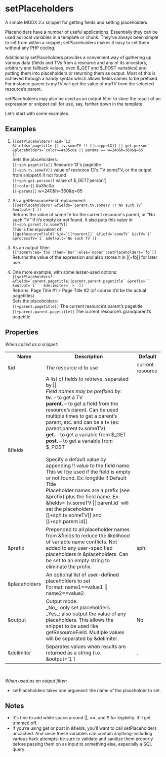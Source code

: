 setPlaceholders
===============

A simple MODX 2.x snippet for getting fields and setting placeholders.

Placeholders have a number of useful applications.  Essentially they can be used as local variables in a template or chunk.  They&rsquo;ve always been simple to set from within a snippet; setPlaceholders makes it easy to set them without any PHP coding.

Additionally setPlaceholders provides a convenient way of gathering up various data (fields and TVs from a resource and any of its ancestors, arbitrary and fallback values, even $\_GET and $\_POST variables) and putting them into placeholders or returning them as output.  Most of this is achieved through a handy syntax which allows fields names to be prefixed. For instance parent.tv.myTV will get the value of myTV from the selected resource&rsquo;s parent.

setPlaceholders may also be used as an output filter to store the result of an expression or snippet call for use, say, farther down in the template.

Let&rsquo;s start with some examples.

Examples
--------

1. ```[[setPlaceholders? &id=`13` ```<br>
```&fields=`pagetitle || tv.someTV !! [[snippetX]] || get.person`  ```<br>
```&placeholders=`color==#a35c0a || params == w=240&h=360&q=65` ```<br>
```]]```<br>
Sets the placeholders:<br>
```[[+sph.pagetitle]]``` Resource 13's pagetitle<br>
```[[+sph.tv.someTV]]``` value of resource 13's TV someTV, or the output from snippetX if not found<br>
```[[+sph.get.person]]``` value of $_GET['person']<br>
```[[+color]]``` #a35c0a<br>
```[[+params]]``` w=240&h=360&q=65

2. As a getResourceField replacement:<br>
```[[setPlaceholders? &fields=`parent.tv.someTV !! No such TV` &output=`1`]]```<br>
Returns the value of someTV for the current resource's parent, or &ldquo;No such TV&rdquo; if it&rsquo;s empty or not found.  It also puts this value in ```[[+sph.parent.tv.someTV]]```<br>
This is the equivalent of:<br>```[[getResourceField? &id=`[[*parent]]` &field=`someTV` &isTV=`1` &processTV=`1` &default=`No such TV`]]```

3. As an output filter:<br>
``` [[*someTV:eq=`foo`:then=`bar`:else=`nobar`:setPlaceholders=`fb`]] ```<br>
   Returns the value of the expression and also stores it in [[+fb]] for later use.

4. One more example, with some lesser-used options:<br>
```[[setPlaceholders? &fields=`parent.pagetitle||parent.parent.pagetitle` &prefix=`` &output=`1`  
&delimiter=` > `]]```<br>
Returns: Page Title #1 > Page Title #2 (of course it&rsquo;d be the actual pagetitles)<br>
Sets the placeholders:<br>
```[[+parent.pagetitle]]``` The current resource&rsquo;s parent&rsquo;s pagetitle<br>
```[[+parent.parent.pagetitle]]``` The current resource&rsquo;s grandparent&rsquo;s pagetitle


Properties
----------

*When called as a snippet:*

<table>
<tr><th>Name</th><th>Description</th><th>Default</th></tr>
<tr>
  <td>&id</td>
  <td>The resource id to use</td>
  <td>current resource</td>
</tr><tr>
  <td>&fields</td>
  <td>A list of fields to retrieve, separated by ||<br>
    <em>Field names may be prefixed by</em>:<br>
    <strong>tv.</strong> – to get a TV<br><strong>parent.</strong> – to get a field from the resource&rsquo;s parent. Can be used multiple times to get a parent&rsquo;s parent, etc. and can be a tv (ex: parent.parent.tv.someTV).<br>
    <strong>get.</strong> – to get a variable from $_GET<br>
    <strong>post.</strong> – to get a variable from $_POST<br><br>
    Specify a default value by appending !! value to the field name.  This will be used if the field is empty or not found. Ex: longtitle !! Default Title<br>
    Placeholder names are a prefix (see &amp;prefix) plus the field name. Ex: &amp;fields=`tv.someTV || parent.id` will set the placeholders [[+sph.tv.someTV]] and [[+sph.parent.id]]</td>
  <td></td>
</tr><tr>
  <td>&prefix</td>
  <td>Prepended to all placeholder names from &amp;fields to reduce the likelihood of variable name conflicts. Not added to any user-specified placeholders in &amp;placeholders. Can be set to an empty string to eliminate the prefix.</td>
  <td>sph.</td>
</tr><tr>
  <td>&placeholders</td>
  <td>An optional list of user-defined placeholders to set<br>Format: name1==value1 || name2==value2</td>
  <td></td>
</tr><tr>
  <td>&output</td><td>Output mode.<br>_No_: only set placeholders<br>_Yes_: also output the value of any placeholders. This allows the snippet to be used like getResourceField. Multiple values will be separated by &amp;delimiter.</td>
  <td>No</td>
</tr><tr>
  <td>&delimiter</td>
  <td>Separates values when results are returned as a string (i.e. &amp;output=`1`)</td>
  <td>,</td>
</tr>
</table>

<br>

*When used as an output filter:*

* setPlaceholders takes one argument: the name of the placeholder to set.

Notes
-----

* It's fine to add white space around ||, ==, and !! for legibility. It'll get trimmed off.
* If you&rsquo;re using get or post in &fields, you&rsquo;ll want to call setPlaceholders uncached. And since these variables can contain anything–including various hack attempts–be sure to validate and sanitize them properly before passing them on as input to something else, especially a SQL query.